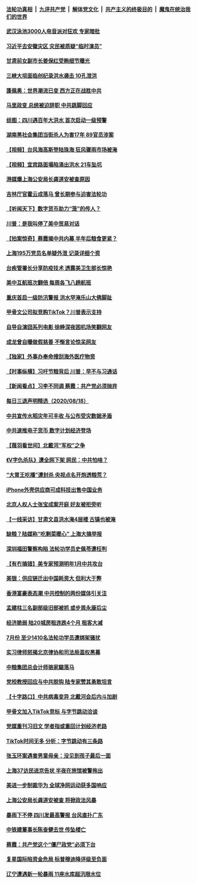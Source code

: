 

####  [法轮功真相](../../../../basic/blob/master/README.md?t=08192002) &nbsp;|&nbsp; [九评共产党](../../../../9ping.md/blob/master/README.md?t=08192002) &nbsp;|&nbsp; [解体党文化](../../../../jtdwh.md/blob/master/README.md?t=08192002)  &nbsp;|&nbsp; [共产主义的终极目的](../../../../gczydzjmd.md/blob/master/README.md?t=08192002) &nbsp;|&nbsp; [魔鬼在统治我们的世界](../../../../mgztzwmdsj.md/blob/master/README.md?t=08192002) 

#### [武汉泳池3000人电音派对狂欢 专家暗批](../pages/nsc413/n12341938.md?t=08192002) 

#### [习近平去安徽灾区 灾民被质疑“临时演员”](../pages/nsc413/n12342375.md?t=08192002) 

#### [甘肃前女副市长姜保红受贿细节曝光](../pages/nsc413/n12342332.md?t=08192002) 

#### [三峡大坝面临创纪录洪水袭击 10孔泄洪](../pages/nsc413/n12342330.md?t=08192002) 


#### [蓬佩奥：世界潮流已变 西方正在战胜中共](../pages/nsc413/n12342345.md?t=08192002) 

#### [马里政变 总统被迫辞职 中共跳脚回应](../pages/nsc413/n12342267.md?t=08192002) 

#### [组图：四川遇百年大洪水 首次启动一级预警](../pages/nsc413/n12342026.md?t=08192002) 

#### [湖南黑社会集团当街杀人为害17年 89官员涉案](../pages/nsc413/n12341962.md?t=08192002) 

#### [【视频】台风海高斯登陆珠海 狂风骤雨市场被淹](../pages/nsc413/n12341892.md?t=08192002) 

#### [【视频】宜宾路面塌陷涌出洪水 21车坠坑](../pages/nsc413/n12341858.md?t=08192002) 

#### [港媒爆上海公安局长龚道安被查原因](../pages/nsc413/n12341810.md?t=08192002) 

#### [吉林厅官霍云成落马 曾长期参与迫害法轮功](../pages/nsc413/n12341808.md?t=08192002) 

#### [【听闻天下】数字货币助力“笼”的传人？](../pages/nsc413/n12341696.md?t=08192002) 

#### [川普：是我叫停了美中贸易对话](../pages/nsc413/n12341182.md?t=08192002) 

#### [【拍案惊奇】蔡霞揭中共内幕 半年后粮食更紧？](../pages/nsc413/n12341430.md?t=08192002) 

#### [上海195万党员名单疑外泄 记录详细个资](../pages/nsc413/n12340991.md?t=08192002) 

#### [台疾管署长分享防疫技术 透露美卫生部长惊艳](../pages/nsc413/n12341599.md?t=08192002) 

#### [美中互航班次翻倍 每周各飞八趟航班](../pages/nsc413/n12341619.md?t=08192002) 

#### [重庆首启一级防汛警报 洪水罕淹乐山大佛脚趾](../pages/nsc413/n12341097.md?t=08192002) 

#### [甲骨文公司拟竞购TikTok？川普表示支持](../pages/nsc413/n12341525.md?t=08192002) 

#### [自导自演囧系列电影 徐峥深夜困机场笑翻网友](../pages/nsc413/n12341221.md?t=08192002) 

#### [成龙曾自曝做假慈善 不惭言论惊呆网友](../pages/nsc413/n12340885.md?t=08192002) 

#### [【独家】外事办奉命搜刮海外医疗物资](../pages/nsc413/n12302020.md?t=08192002) 

#### [【时事纵横】习吁节粮背后 川普：早不与习通话](../pages/nsc413/n12340737.md?t=08192002) 

#### [【新闻看点】习李不同调 蔡霞：共产党必须抛弃](../pages/nsc413/n12340358.md?t=08192002) 

#### [每日三退声明精选（2020/08/18）](../pages/nsc413/n12341225.md?t=08192002) 

#### [中共宣传水稻灾年可丰收 与公布受灾数据矛盾](../pages/nsc413/n12340815.md?t=08192002) 

#### [中共速推电子货币 数字计划经济登场](../pages/nsc413/n12341038.md?t=08192002) 

#### [【薇羽看世间】北戴河“军权”之争](../pages/nsc413/n12340992.md?t=08192002) 

#### [《V字仇杀队》遭全网下架 网民：中共怕啥？](../pages/nsc413/n12340816.md?t=08192002) 

#### [“大胃王吃播”遭封杀 央视点名开炮透粮荒？](../pages/nsc413/n12340642.md?t=08192002) 

#### [iPhone外壳供应商可成科技出售中国业务](../pages/nsc413/n12340896.md?t=08192002) 

#### [北京人权人士张宝成案开庭 好友被拒旁听](../pages/nsc413/n12340754.md?t=08192002) 

#### [【一线采访】甘肃文县洪水淹4层楼 古镇也被淹](../pages/nsc413/n12340466.md?t=08192002) 

#### [缺粮？陆媒称“吃剩菜暖心” 上海大搞举报](../pages/nsc413/n12340572.md?t=08192002) 

#### [深圳福田警察构陷 法轮功学员史佩苓遭枉判](../pages/nsc413/n12339902.md?t=08192002) 

#### [【有冇搞错】美专家预测明年1月中共攻台](../pages/nsc413/n12340576.md?t=08192002) 

#### [美银：供应链迁出中国耗资大 但利大于弊](../pages/nsc413/n12340330.md?t=08192002) 

#### [香港富豪表态潮 中共控制的两份媒体引关注](../pages/nsc413/n12340464.md?t=08192002) 

#### [孟建柱三名副部级旧部被抓 或步周永康后尘](../pages/nsc413/n12340173.md?t=08192002) 

#### [经济脆弱 陆20城房租连跌4个月 租客大减](../pages/nsc413/n12340279.md?t=08192002) 

#### [7月份 至少1410名法轮功学员遭绑架骚扰](../pages/nsc413/n12337196.md?t=08192002) 

#### [实习律师怒揭北京律协和司法局滥权黑幕](../pages/nsc413/n12339945.md?t=08192002) 

#### [中粮集团总会计师骆家駹落马](../pages/nsc413/n12339738.md?t=08192002) 

#### [党校教授回应与中共脱钩 陆专家赞其勇敢坦言](../pages/nsc413/n12339706.md?t=08192002) 

#### [【十字路口】中共病毒变异 北戴河会后内斗加剧](../pages/nsc413/n12338707.md?t=08192002) 

#### [甲骨文加入TikTok竞标 与字节跳动洽谈](../pages/nsc413/n12339927.md?t=08192002) 

#### [党媒重刊习旧文 学者指或重回计划经济老路](../pages/nsc413/n12339871.md?t=08192002) 

#### [TikTok时间无多 分析：字节跳动有三条路](../pages/nsc413/n12339664.md?t=08192002) 

#### [张玉环案遇害男童母亲：没见到孩子最后一面](../pages/nsc413/n12339808.md?t=08192002) 

#### [上海37访民进京告状 半夜在旅馆被警拖出](../pages/nsc413/n12339829.md?t=08192002) 

#### [美进一步制裁华为 全球净网运动获多国响应](../pages/nsc413/n12339672.md?t=08192002) 

#### [上海公安局长龚道安被查 将掀政法风暴](../pages/nsc413/n12339413.md?t=08192002) 


#### [暴雨下不停 四川发最高警报 台风直扑广东](../pages/nsc413/n12339023.md?t=08192002) 

#### [中铁建董事长陈奋健去世 传坠楼亡](../pages/nsc413/n12339582.md?t=08192002) 

#### [蔡霞：共产党这个“僵尸政党”必须下台](../pages/nsc413/n12339618.md?t=08192002) 

#### [复星国际陷资金危局 标普穆迪降评级至负面](../pages/nsc413/n12339110.md?t=08192002) 

#### [辽宁遭遇新一轮暴雨 11座水库超汛限水位](../pages/nsc413/n12339495.md?t=08192002) 

